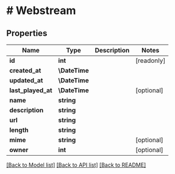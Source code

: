 # # Webstream

## Properties

Name | Type | Description | Notes
------------ | ------------- | ------------- | -------------
**id** | **int** |  | [readonly]
**created_at** | **\DateTime** |  |
**updated_at** | **\DateTime** |  |
**last_played_at** | **\DateTime** |  | [optional]
**name** | **string** |  |
**description** | **string** |  |
**url** | **string** |  |
**length** | **string** |  |
**mime** | **string** |  | [optional]
**owner** | **int** |  | [optional]

[[Back to Model list]](../../README.md#models) [[Back to API list]](../../README.md#endpoints) [[Back to README]](../../README.md)
